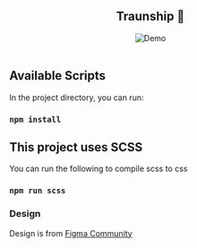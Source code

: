 <h2 align="center">
  Traunship 🚀
</h2>
<div align="center">
  <img alt="Demo" src="assets/img/traunship-website.png" />
</div>

<br/>

## Available Scripts

In the project directory, you can run:

### `npm install`

## This project uses SCSS

You can run the following to compile scss to css

### `npm run scss`

### Design

Design is from [Figma Community](<https://www.figma.com/file/3M8smHsMn6ytK2IEd0dHgJ/Traunship-%F0%9F%9A%80-%7C-Product-Landing-Page-(Community)>)
